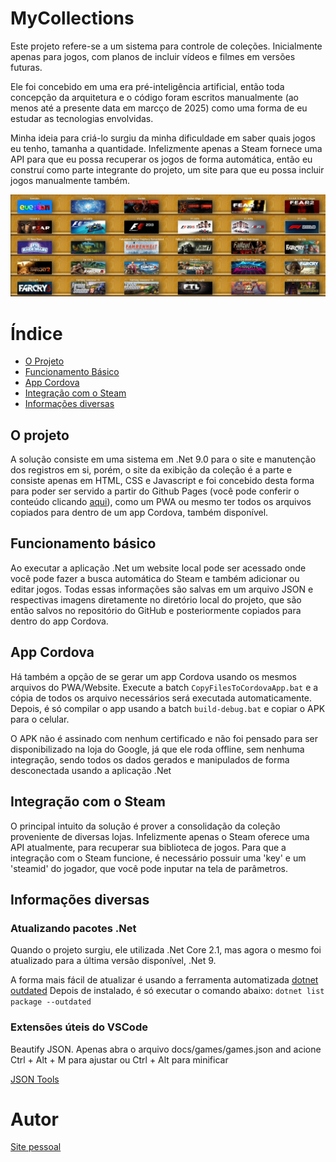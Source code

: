 # MyCollections

Este projeto refere-se a um sistema para controle de coleções. Inicialmente apenas para jogos, com planos de incluir vídeos e filmes em versões futuras.

Ele foi concebido em uma era pré-inteligência artificial, então toda concepção da arquitetura e o código foram escritos manualmente (ao menos até a presente data em marcço de 2025) como uma forma de eu estudar as tecnologias envolvidas.

Minha ideia para criá-lo surgiu da minha dificuldade em saber quais jogos eu tenho, tamanha a quantidade. Infelizmente apenas a Steam fornece uma API para que eu possa recuperar os jogos de forma automática, então eu construí como parte integrante do projeto, um site para que eu possa incluir jogos manualmente também.

![png](https://github.com/PRElias/MyCollections/blob/master/readme-images-01.png)

# Índice
* [O Projeto](#O_projeto)
* [Funcionamento Básico](#Funcionamento_básico)
* [App Cordova](#app_cordova)
* [Integração com o Steam](#Integração_com_o_Steam)
* [Informações diversas](#Informações_diversas)

## O projeto

A solução consiste em uma sistema em .Net 9.0 para o site e manutenção dos registros em si, porém, o site da exibição da coleção é a parte e consiste apenas em HTML, CSS e Javascript e foi concebido desta forma para poder ser servido a partir do Github Pages (você pode conferir o conteúdo clicando [aqui](https://mycollections.paulorobertoelias.com.br/)), como um PWA ou mesmo ter todos os arquivos copiados para dentro de um app Cordova, também disponível.

## Funcionamento básico

Ao executar a aplicação .Net um website local pode ser acessado onde você pode fazer a busca automática do Steam e também adicionar ou editar jogos. Todas essas informações são salvas em um arquivo JSON e respectivas imagens diretamente no diretório local do projeto, que são então salvos no repositório do GitHub e posteriormente copiados para dentro do app Cordova.

## App Cordova

Há também a opção de se gerar um app Cordova usando os mesmos arquivos do PWA/Website. Execute a batch `CopyFilesToCordovaApp.bat` e a cópia de todos os arquivo necessários será executada automaticamente. Depois, é só compilar o app usando a batch `build-debug.bat` e copiar o APK para o celular.

O APK não é assinado com nenhum certificado e não foi pensado para ser disponibilizado na loja do Google, já que ele roda offline, sem nenhuma integração, sendo todos os dados gerados e manipulados de forma desconectada usando a aplicação .Net

## Integração com o Steam

O principal intuito da solução é prover a consolidação da coleção proveniente de diversas lojas. Infelizmente apenas o Steam oferece uma API atualmente, para recuperar sua biblioteca de jogos. Para que a integração com o Steam funcione, é necessário possuir uma 'key' e um 'steamid' do jogador, que você pode inputar na tela de parâmetros.

## Informações diversas

### Atualizando pacotes .Net

Quando o projeto surgiu, ele utilizada .Net Core 2.1, mas agora o mesmo foi atualizado para a última versão disponível, .Net 9.

A forma mais fácil de atualizar é usando a ferramenta automatizada [dotnet outdated](https://github.com/dotnet-outdated/dotnet-outdated)
Depois de instalado, é só executar o comando abaixo:
`dotnet list package --outdated`

### Extensões úteis do VSCode

Beautify JSON. Apenas abra o arquivo docs/games/games.json and acione Ctrl + Alt + M para ajustar ou Ctrl + Alt para minificar

[JSON Tools](https://marketplace.visualstudio.com/items?itemName=eriklynd.json-tools)

# Autor

[Site pessoal](http://paulorobertoelias.com.br)


